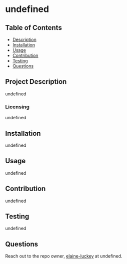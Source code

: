 
  # undefined

  ## Table of Contents
  - [Description](#project-description)
  - [Installation](#installation)
  - [Usage](#usage)
  - [Contribution](#contribution)
  - [Testing](#testing)
  - [Questions](#questions)


  ## Project Description
  undefined
  
  ### Licensing 
  undefined
  
   
  

  ## Installation 
  undefined

  ## Usage 
  undefined

  ## Contribution
  undefined

  ## Testing
  undefined

  ## Questions
  Reach out to the repo owner, [elaine-luckey](https://github.com/elaine-luckey) at undefined.
  